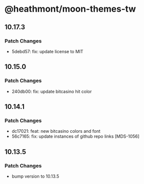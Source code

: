 # @heathmont/moon-themes-tw

## 10.17.3

### Patch Changes

- 5debd57: fix: update license to MIT

## 10.15.0

### Patch Changes

- 240db00: fix: update bitcasino hit color

## 10.14.1

### Patch Changes

- dc17021: feat: new bitcasino colors and font
- 56c7165: fix: update instances of github repo links [MDS-1056]

## 10.13.5

### Patch Changes

- bump version to 10.13.5
